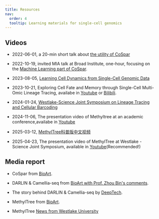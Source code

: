 ```yaml
---
title: Resources
nav:
  order: 4
  tooltip: Learning materials for single-cell genomics
---
```


## Videos

- 2022-06-01, a 20-min short talk about [the utility of CoSpar](https://www.youtube.com/watch?v=HrDQpW3kJFo)

- 2022-10-19, invited MIA talk at Broad Institute, one-hour, focusing on the [Machine Learning part of CoSpar](https://www.youtube.com/watch?v=rYzQUYPPNlU).

- 2023-08-05, [Learning Cell Dynamics from Single-Cell Genomic Data](https://www.koushare.com/video/videodetail/63476)

- 2023-10-21, Exploring Cell Fate and Memory through Single-Cell Multi-Omic Lineage Tracing, availabe in [Youtube](https://www.youtube.com/watch?v=TywIb_4cPk8) or [Bilibili](https://www.bilibili.com/video/BV1sw411F7hd/?spm_id_from=333.999.0.0&vd_source=88ba2b3e0a84657ca67330d8cba9e18f).

- 2024-01-24, [Westlake-Science Joint Symposium on Lineage Tracing and Cellular Barcoding](https://live.vhall.com/v3/lives/watch/947369085)

- 2024-11-06, The presentation video of Methyltree at an academic conference,availabe in [Youtube](https://www.youtube.com/watch?v=lDAuj-LEIHs)

- 2025-03-12, [MethylTree科普版中文视频](https://video-mediaxbase.xdplus.cn/media/xdkb/media/202503/12/5baea644e19e00389c2e61fd.mp4)

- 2025-04-23, The presentation video of MethylTree at Westlake -Science Joint Symposium, available in [Youtube](https://www.youtube.com/watch?v=P2Wi74vOJTQ&t=135s)(Recommended!)

## Media report

- CoSpar from [BioArt](https://mp.weixin.qq.com/s/qwkJXSG8bkJDcIEH87Prbw).

- DARLIN & Camellia-seq from [BioArt with Prof. Zhou Bin's comments](https://mp.weixin.qq.com/s/GatRkUhPXYpSb2MAxArrzQ). 

- The story behind DARLIN & Camellia-seq by [DeepTech](https://mp.weixin.qq.com/s/MvbXwctyKg_0eA5zYb0fwg).

- MethylTree from [BioArt](https://mp.weixin.qq.com/s/CHSVPGjG-WFkupSbAyRibg).

- MethylTree [News from Westlake University](https://www.westlake.edu.cn/news_events/westlakenews/academics/202501/t20250117_52456.shtml)

